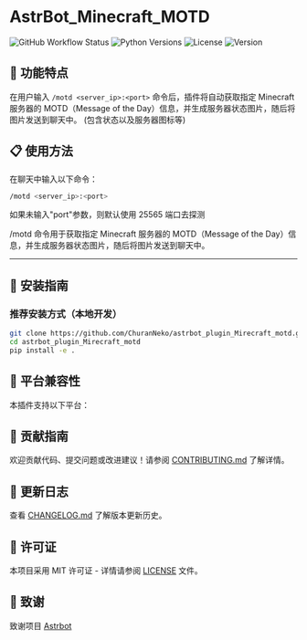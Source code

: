 # AstrBot_Minecraft_MOTD

![GitHub Workflow Status](https://img.shields.io/github/actions/workflow/status/ChuranNeko/astrbot_plugin_Mirecraft_motd/ci.yml?branch=main)
![Python Versions](https://img.shields.io/badge/python-3.8%20%7C%203.9%20%7C%203.10-blue)
![License](https://img.shields.io/github/license/ChuranNeko/astrbot_plugin_Mirecraft_motd)
![Version](https://img.shields.io/badge/version-1.0.1-green)

## 🌟 功能特点

在用户输入 `/motd <server_ip>:<port>` 命令后，插件将自动获取指定 Minecraft 服务器的 MOTD（Message of the Day）信息，并生成服务器状态图片，随后将图片发送到聊天中。
(包含状态以及服务器图标等)

## 📋 使用方法

在聊天中输入以下命令：

```bash
/motd <server_ip>:<port>
```

如果未输入"port"参数，则默认使用 25565 端口去探测

/motd 命令用于获取指定 Minecraft 服务器的 MOTD（Message of the Day）信息，并生成服务器状态图片，随后将图片发送到聊天中。

---

## 🔧 安装指南

### 推荐安装方式（本地开发）

```bash
git clone https://github.com/ChuranNeko/astrbot_plugin_Mirecraft_motd.git
cd astrbot_plugin_Mirecraft_motd
pip install -e .
```

## 🔄 平台兼容性

本插件支持以下平台：

## 🤝 贡献指南

欢迎贡献代码、提交问题或改进建议！请参阅 [CONTRIBUTING.md](CONTRIBUTING.md) 了解详情。

## 📜 更新日志

查看 [CHANGELOG.md](CHANGELOG.md) 了解版本更新历史。

## 📄 许可证

本项目采用 MIT 许可证 - 详情请参阅 [LICENSE](LICENSE) 文件。

## 🙏 致谢

致谢项目 [Astrbot](https://github.com/AstrBotDevs/AstrBot)

